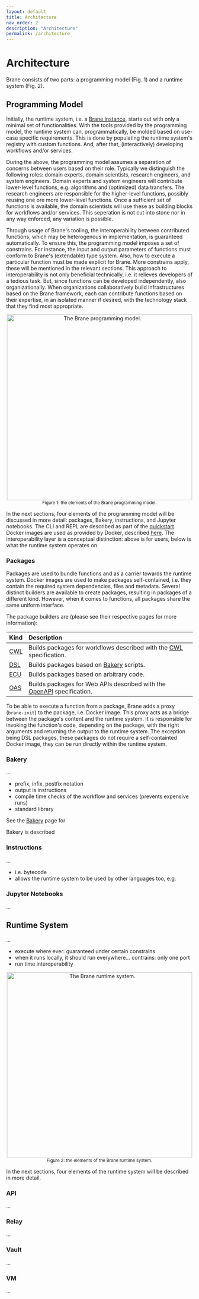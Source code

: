```yaml
---
layout: default
title: Architecture
nav_order: 2
description: "Architecture"
permalink: /architecture
---
```


# Architecture
Brane consists of two parts: a programming model (Fig. 1) and a runtime system (Fig. 2).

## Programming Model
Initially, the runtime system, i.e. a [Brane instance](/brane/installation#instance), starts out with only a minimal set of functionalities. 
With the tools provided by the programming model, the runtime system can, programmatically, be molded based on use-case specific requirements. This is done by populating the runtime system's registry with custom functions. And, after that, (interactively) developing workflows and/or services.

During the above, the programming model assumes a separation of concerns between users based on their role. Typically we distinguish the following roles: domain experts, domain scientists, research engineers, and system engineers. Domain experts and system engineers will contribute lower-level functions, e.g. algorithms and (optimized) data transfers. The research engineers are responsible for the higher-level functions, possibly reusing one ore more lower-level functions. Once a sufficient set of functions is available, the domain scientists will use these as building blocks for workflows and/or services. This seperation is not cut into stone nor in any way enforced, any variation is possible.

Through usage of Brane's tooling, the interoperability between contributed functions, which may be heterogenous in implementation, is guaranteed automatically. To ensure this, the programming model imposes a set of constrains. For instance, the input and output parameters of functions must conform to Brane's (extendable) type system. Also, how to execute a particular function must be made explicit for Brane. More constrains apply, these will be mentioned in the relevant sections. This approach to interoperability is not only beneficial technically, i.e. it relieves developers of a tedious task. But, since functions can be developed independently, also organizationally. When organizations collaboratively build infrastructures based on the Brane framework, each can contribute functions based on their expertise, in an isolated manner if desired, with the technology stack that they find most appropriate.

<p style="text-align: center">
    <img src="/brane/assets/img/programming-model.svg" width="500px" alt="The Brane programming model.">
    <br/>
    <sup>Figure 1: the elements of the Brane programming model.</sup>
</p>

In the next sections, four elements of the programming model will be discussed in more detail: packages, Bakery, instructions, and Jupyter notebooks. The CLI and REPL are described as part of the [quickstart](/brane/quickstart). Docker images are used as provided by Docker, described [here](https://docs.docker.com/get-started/overview/#docker-objects). The interoperability layer is a conceptual distinction: above is for users, below is what the runtime system operates on.

### Packages
Packages are used to bundle functions and as a carrier towards the runtime system. Docker images are used to make packages self-contained, i.e. they contain the required system dependencies, files and metadata. Several distinct builders are available to create packages, resulting in packages of a different kind. However, when it comes to functions, all packages share the same uniform interface.

The package builders are (please see their respective pages for more information):

| Kind  | Description                                     | 
|:------|:------------------------------------------------|
| [CWL](/brane/packages/cwl.html)    | Builds packages for workflows described with the [CWL](https://www.commonwl.org/v1.1/) specification. |
| [DSL](/brane/packages/dsl.html)    | Builds packages based on [Bakery](/brane/bakery) scripts. |
| [ECU](/brane/packages/ecu.html)    | Builds packages based on arbitrary code. |
| [OAS](/brane/packages/oas.html)    | Builds packages for Web APIs described with the [OpenAPI](http://spec.openapis.org/oas/v3.0.3) specification. |
 
To be able to execute a function from a package, Brane adds a proxy (`brane-init`) to the package, i.e. Docker image. This proxy acts as a bridge between the package's content and the runtime system. 
It is responsible for invoking the function's code, depending on the package, with the right arguments and returning the output to the runtime system.
The exception being DSL packages, these packages do not require a self-containted Docker image, they can be run directly within the runtime system.

### Bakery
... 

- prefix, infix, postfix notation
- output is instructions
- compile time checks of the workflow and services (prevents expensive runs)
- standard library

See the [Bakery](/brane/bakery) page for 

Bakery is described 

### Instructions
...

- i.e. bytecode
- allows the runtime system to be used by other languages too, e.g.

### Jupyter Notebooks
...

## Runtime System
...

- execute where ever: guaranteed under certain constrains
- when it runs locally, it should run everywhere... contrains: only one port
- run time interoperability

<p style="text-align: center">
    <img src="/brane/assets/img/runtime-system.svg" width="500px" alt="The Brane runtime system.">
    <br/>
    <sup>Figure 2: the elements of the Brane runtime system.</sup>
</p>

In the next sections, four elements of the runtime system will be described in more detail.

### API
...

### Relay
...

### Vault
...

### VM
...

